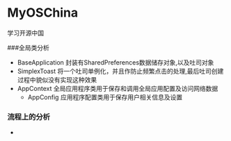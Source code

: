 # MyOSChina
学习开源中国

###全局类分析
- BaseApplication 封装有SharedPreferences数据储存对象,以及吐司对象
- SimplexToast 将一个吐司单例化，并且作防止频繁点击的处理,最后吐司创建过程中貌似没有实现这种效果
- AppContext 全局应用程序类用于保存和调用全局应用配置及访问网络数据
    * AppConfig 应用程序配置类用于保存用户相关信息及设置
### 流程上的分析

-